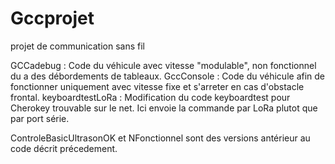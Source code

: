 # Gccprojet
projet de communication sans fil


GCCadebug :  Code du véhicule avec vitesse "modulable", non fonctionnel du a des débordements de tableaux.
GccConsole : Code du véhicule afin de fonctionner uniquement avec vitesse fixe et s'arreter en cas d'obstacle frontal. 
keyboardtestLoRa : Modification du code keyboardtest pour Cherokey trouvable sur le net. Ici envoie la commande par LoRa plutot que par port série.

ControleBasicUltrasonOK et NFonctionnel sont des versions antérieur au code décrit précedement.
